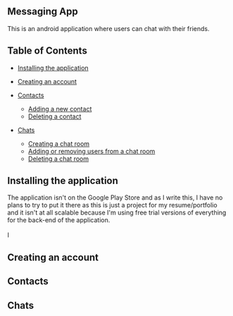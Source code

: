 ## Messaging App

This is an android application where users can chat with their friends.

## Table of Contents

<!-- - [Messaging App](#messaging-app)
- [Table of Contents](#table-of-contents) -->
- [Installing the application](#installing-the-application)
- [Creating an account](#creating-an-account)

-  [Contacts](#contacts)<br>
   -  [Adding a new contact](#adding-a-new-contact)<br>
   - [Deleting a contact](#deleting-a-contact)<br>

- [Chats](#chats)<br>
  - [Creating a chat room](#creating-a-chat-room)<br>
  - [Adding or removing users from a chat room](#adding-or-removing-users-from-a-chat-room)<br>
  - [Deleting a chat room](#deleting-a-chat-room)

## Installing the application

The application isn't on the Google Play Store and as I write this, I have no plans to try to put it there as this is just a project for my resume/portfolio and it isn't at all scalable because I'm using free trial versions of everything for the back-end of the application.<br>
<br>
I



## Creating an account


## Contacts


## Chats
